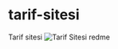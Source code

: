 # tarif-sitesi
Tarif sitesi 
![Tarif Sitesi redme](https://github.com/burakberksahin/tarif-sitesi/assets/138138528/cf0a2be4-f0d6-4106-8b9f-c30d54e51632)
